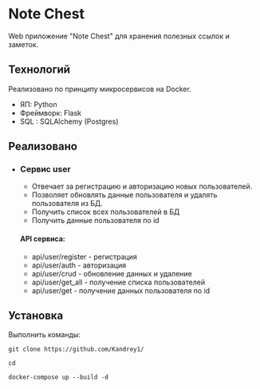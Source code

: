 # Note Chest
Web приложение "Note Chest" для хранения полезных ссылок и заметок.

## Технологий
Реализовано по принципу микросервисов на Docker.
 - ЯП: Python 
 - Фреймворк: Flask 
 - SQL : SQLAlchemy (Postgres)

## Реализовано
- ### Сервис user
  - Отвечает за регистрацию и авторизацию новых пользователей.
  - Позволяет обновлять данные пользователя и удалять пользователя из БД. 
  - Получить список всех пользователей в БД
  - Получить данные пользователя по id

  #### API сервиса: 
  - api/user/register - регистрация
  - api/user/auth - авторизация
  - api/user/crud - обновление данных и удаление
  - api/user/get_all - получение списка пользователей
  - api/user/get - получение данных пользователя по id

## Установка

Выполнить команды: 

`git clone https://github.com/Kandrey1/`

`cd `

`docker-compose up --build -d`

